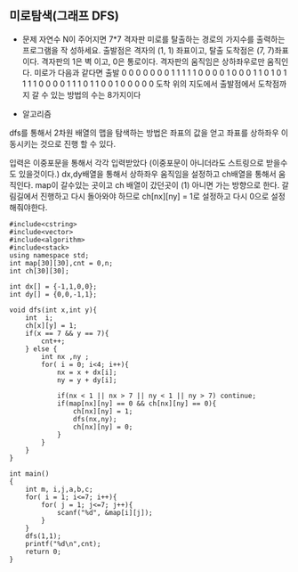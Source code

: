## 미로탐색(그래프 DFS)

* 문제 
자연수 N이 주어지면 7*7 격자판 미로를 탈출하는 경로의 가지수를 출력하는 프로그램을 작 성하세요. 출발점은 격자의 (1, 1) 좌표이고, 탈출 도착점은 (7, 7)좌표이다. 격자판의 1은 벽 이고, 0은 통로이다. 격자판의 움직임은 상하좌우로만 움직인다. 미로가 다음과 같다면
출발 0 0 0 0 0 0 
0 1 1 1 1 1 0 
0 0 0 1 0 0 0 
1 1 0 1 0 1 1 
1 1 0 0 0 0 1 
1 1 0 1 1 0 0 
1 0 0 0 0 0 도착
위의 지도에서 출발점에서 도착점까지 갈 수 있는 방법의 수는 8가지이다



* 알고리즘

dfs를 통해서 2차원 배열의 맵을 탐색하는 방법은 좌표의 값을 얻고 좌표를 상하좌우 이동시키는 것으로 진행 할 수 있다. 

입력은 이중포문을 통해서 각각 입력받았다 (이중포문이 아니더라도 스트링으로 받을수도 있을것이다.)
dx,dy배열을 통해서 상하좌우 움직임을 설정하고 ch배열을 통해서 움직인다. 
map이 갈수있는 곳이고 ch 배열이 갔던곳이 (1) 아니면 가는 방향으로 한다. 
갈림길에서 진행하고 다시 돌아와야 하므로 ch[nx][ny] = 1로 설정하고 다시 0으로 설정해줘야한다.

```
#include<cstring>
#include<vector>
#include<algorithm>
#include<stack>
using namespace std;
int map[30][30],cnt = 0,n;
int ch[30][30];

int dx[] = {-1,1,0,0};
int dy[] = {0,0,-1,1};

void dfs(int x,int y){
    int  i;
    ch[x][y] = 1;
    if(x == 7 && y == 7){
        cnt++;
    } else { 
        int nx ,ny ;
        for( i = 0; i<4; i++){
            nx = x + dx[i];
            ny = y + dy[i];

            if(nx < 1 || nx > 7 || ny < 1 || ny > 7) continue;
            if(map[nx][ny] == 0 && ch[nx][ny] == 0){
                ch[nx][ny] = 1;
                dfs(nx,ny);
                ch[nx][ny] = 0;
            }
        }
    }
}

int main()
{
    int m, i,j,a,b,c; 
    for( i = 1; i<=7; i++){
        for( j = 1; j<=7; j++){
            scanf("%d", &map[i][j]);
        }
    }
    dfs(1,1);
    printf("%d\n",cnt);
    return 0;
}

```